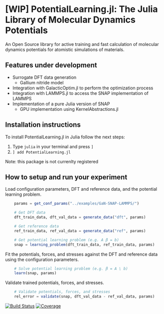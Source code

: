# [WIP] PotentialLearning.jl: The Julia Library of Molecular Dynamics Potentials

An Open Source library for active training and fast calculation of molecular dynamics potentials for atomistic simulations of materials. 

## Features under development
- Surrogate DFT data generation
  - Gallium nitride model
- Integration with GalacticOptim.jl to perform the optimization process
- Integration with LAMMPS.jl to access the SNAP implementation of LAMMPS
- Implementation of a pure Julia version of SNAP
  - GPU implementation using KernelAbstractions.jl

## Installation instructions

To install PotentialLearning.jl in Julia follow the next steps:

1. Type `julia` in your terminal and press `]`
2. `] add PotentialLearning.jl`

  Note: this package is not currenlty registered

## How to setup and run your experiment

Load configuration parameters, DFT and reference data, and the potential learning problem.
```julia
    params = get_conf_params("../examples/GaN-SNAP-LAMMPS/")

    # Get DFT data
    dft_train_data, dft_val_data = generate_data("dft", params)

    # Get reference data
    ref_train_data, ref_val_data = generate_data("ref", params)

    # Get potential learning problem (e.g. A β = b)
    snap = learning_problem(dft_train_data, ref_train_data, params)

```

Fit the potentials, forces, and stresses against the DFT and reference data using the configuration parameters.
```julia
    # Solve potential learning problem (e.g. β = A \ b)
    learn(snap, params)
```

Validate trained potentials, forces, and stresses.
```julia
    # Validate potentials, forces, and stresses
    rel_error = validate(snap, dft_val_data - ref_val_data, params)
```


[![Build Status](https://github.com/CESMIX-MIT/PotentialLearning.jl/workflows/CI/badge.svg)](https://github.com/CESMIX-MIT/PotentialLearning.jl/actions)
[![Coverage](https://codecov.io/gh/CESMIX-MIT/PotentialLearning.jl/branch/master/graph/badge.svg)](https://codecov.io/gh/CESMIX-MIT/PotentialLearning.jl)

